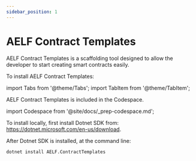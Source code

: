 ```yaml
---
sidebar_position: 1
---
```


# AELF Contract Templates

AELF Contract Templates is a scaffolding tool designed to allow the developer to start creating smart contracts easily.

To install AELF Contract Templates:

import Tabs from '@theme/Tabs';
import TabItem from '@theme/TabItem';

<Tabs>
  <TabItem value="codespaces" label="Codespaces" default>

AELF Contract Templates is included in the Codespace.

import Codespace from '@site/docs/\_prep-codespace.md';

<Codespace/>

  </TabItem>
  <TabItem value="local" label="Local" default>

To install locally, first install Dotnet SDK from: https://dotnet.microsoft.com/en-us/download.

After Dotnet SDK is installed, at the command line:

```bash title="Terminal"
dotnet install AELF.ContractTemplates
```

  </TabItem>
</Tabs>
